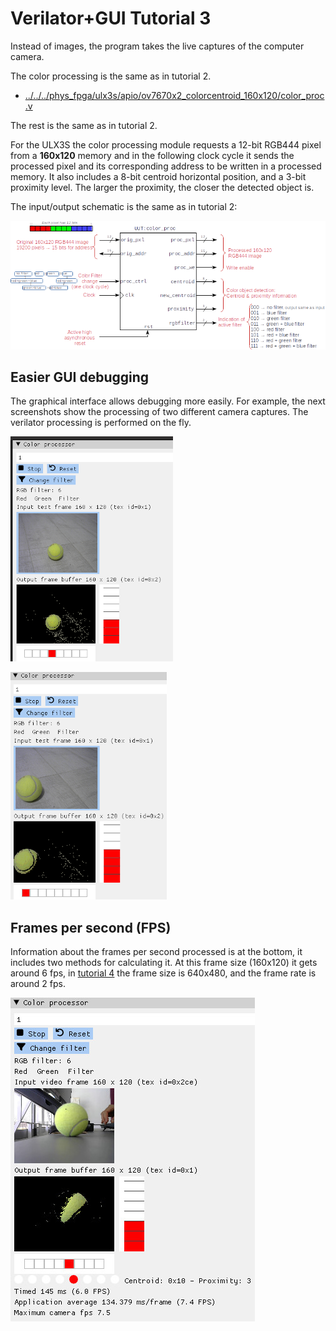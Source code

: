 # Verilator+GUI Tutorial 3

Instead of images, the program takes the live captures of the computer camera.

The color processing is the same as in tutorial 2.

* [../../../phys_fpga/ulx3s/apio/ov7670x2_colorcentroid_160x120/color_proc.v](../../../phys_fpga/ulx3s/apio/ov7670x2_colorcentroid_160x120/color_proc.v)

The rest is the same as in tutorial 2.

For the ULX3S the color processing module requests a 12-bit RGB444 pixel from a **160x120** memory and in the following clock cycle it sends the processed pixel and its corresponding address to be written in a processed memory. It also includes a 8-bit centroid horizontal position, and a 3-bit proximity level. The larger the proximity, the closer the detected object is.

The input/output schematic is the same as in tutorial 2:

![color processing module](../tut02/color_proc_centr_block.png)


## Easier GUI debugging

The graphical interface allows debugging more easily. For example, the next screenshots show the processing of two different camera captures. The verilator processing is performed on the fly.

![1st camera frame](imgs/camera_proc_03_sm.png)


![2nd camera frame](imgs/camera_proc_06_sm.png)

## Frames per second (FPS)

Information about the frames per second processed is at the bottom, it includes two methods for calculating it.
At this frame size (160x120) it gets around 6 fps, in [tutorial 4](../tut04) the frame size is 640x480, and the frame rate is around 2 fps.

![Screenshot with frame period and fps](imgs/fps.jpg)









